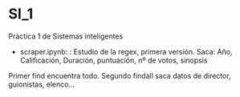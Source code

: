 # SI_1
Práctica 1 de Sistemas inteligentes

- scraper.ipynb:
: Estudio de la regex, primera versión.
Saca:
Año, Calificación, Duración, puntuación, nº de votos, sinopsis

Primer find encuentra todo. 
Segundo findall saca datos de director, guionistas, elenco...
